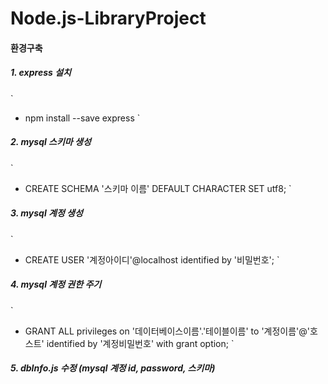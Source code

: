 # Node.js-LibraryProject

#### 환경구축

##### 1. express 설치
`
- npm install --save express
`
##### 2. mysql 스키마 생성
`
- CREATE SCHEMA '스키마 이름' DEFAULT CHARACTER SET utf8;
`
##### 3. mysql 계정 생성
`
- CREATE USER '계정아이디'@localhost identified by '비밀번호';
`
##### 4. mysql 계정 권한 주기
`
- GRANT ALL privileges on '데이터베이스이름'.'테이블이름' to '계정이름'@'호스트' identified by '계정비밀번호' with grant option;
`
##### 5. dbInfo.js 수정 (mysql 계정 id, password, 스키마)
